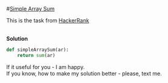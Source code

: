 #[Simple Array Sum](https://www.hackerrank.com/challenges/simple-array-sum/problem)

This is the task from [HackerRank](https://www.hackerrank.com/dashboard)
<br>
<br>

**Solution**
<br>
```python
def simpleArraySum(ar):
    return sum(ar)
```

If it useful for you - I am happy. <br>
If you know, how to make my solution better - please, text me.
